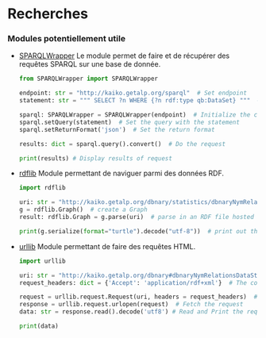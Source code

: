 Recherches
========

### Modules potentiellement utile

- [SPARQLWrapper](https://sparqlwrapper.readthedocs.io/en/latest/main.html) Le module permet de faire et de récupérer
  des requêtes SPARQL sur une base de donnée.
  ```python
  from SPARQLWrapper import SPARQLWrapper
  
  endpoint: str = "http://kaiko.getalp.org/sparql"  # Set endpoint  
  statement: str = """ SELECT ?n WHERE {?n rdf:type qb:DataSet} """  # Set the statement
  
  sparql: SPARQLWrapper = SPARQLWrapper(endpoint)  # Initialize the connection
  sparql.setQuery(statement)  # Set the query with the statement
  sparql.setReturnFormat('json')  # Set the return format
  
  results: dict = sparql.query().convert()  # Do the request
  
  print(results) # Display results of request
  ```
- [rdflib](https://rdflib.readthedocs.io/en/stable/) Module permettant de naviguer parmi des données RDF.
  ```python
  import rdflib

  uri: str = "http://kaiko.getalp.org/dbnary/statistics/dbnaryNymRelationsCube"
  g = rdflib.Graph()  # create a Graph
  result: rdflib.Graph = g.parse(uri)  # parse in an RDF file hosted on the Internet

  print(g.serialize(format="turtle").decode("utf-8"))  # print out the entire Graph in the RDF Turtle format
  ```
- [urllib](https://docs.python.org/fr/3/library/urllib.html) Module permettant de faire des requêtes HTML.
  ```python
  import urllib

  uri: str = "http://kaiko.getalp.org/dbnary#dbnaryNymRelationsDataStructure"  # The URI for the data you want to fetch
  request_headers: dict = {'Accept': 'application/rdf+xml'}  # The content type you want to set in the Request Headers.
  
  request = urllib.request.Request(uri, headers = request_headers)  # Build the request with the URI and Header parameters 
  response = urllib.request.urlopen(request)  # Fetch the request
  data: str = response.read().decode('utf8') # Read and Print the request

  print(data)
  ```
